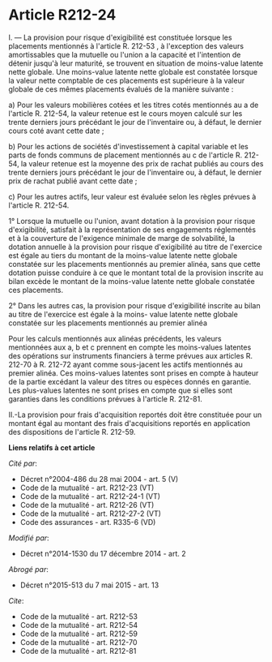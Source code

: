 # Article R212-24

I. ― La provision pour risque d'exigibilité est constituée lorsque les placements mentionnés à l'article R. 212-53 , à
l'exception des valeurs amortissables que la mutuelle ou l'union a la capacité et l'intention de détenir jusqu'à leur
maturité, se trouvent en situation de moins-value latente nette globale. Une moins-value latente nette globale est constatée
lorsque la valeur nette comptable de ces placements est supérieure à la valeur globale de ces mêmes placements évalués de la
manière suivante : 

a) Pour les valeurs mobilières cotées et les titres cotés mentionnés au a de l'article R. 212-54, la valeur retenue est le
cours moyen calculé sur les trente derniers jours précédant le jour de l'inventaire ou, à défaut, le dernier cours coté avant
cette date ; 

b) Pour les actions de sociétés d'investissement à capital variable et les parts de fonds communs de placement mentionnés au
c de l'article R. 212-54, la valeur retenue est la moyenne des prix de rachat publiés au cours des trente derniers jours
précédant le jour de l'inventaire ou, à défaut, le dernier prix de rachat publié avant cette date ; 

c) Pour les autres actifs, leur valeur est évaluée selon les règles prévues à l'article R. 212-54. 

1° Lorsque la mutuelle ou l'union, avant dotation à la provision pour risque d'exigibilité, satisfait à la représentation de
ses engagements réglementés et à la couverture de l'exigence minimale de marge de solvabilité, la dotation annuelle à la
provision pour risque d'exigibilité au titre de l'exercice est égale au tiers du montant de la moins-value latente nette
globale constatée sur les placements mentionnés au premier alinéa, sans que cette dotation puisse conduire à ce que le
montant total de la provision inscrite au bilan excède le montant de la moins-value latente nette globale constatée ces
placements.

2° Dans les autres cas, la provision pour risque d'exigibilité inscrite au bilan au titre de l'exercice est égale à la moins-
value latente nette globale constatée sur les placements mentionnés au premier alinéa

Pour les calculs mentionnés aux alinéas précédents, les valeurs mentionnées aux a, b et c prennent en compte les moins-values
latentes des opérations sur instruments financiers à terme prévues aux articles R. 212-70 à R. 212-72 ayant comme sous-jacent
les actifs mentionnés au premier alinéa. Ces moins-values latentes sont prises en compte à hauteur de la partie excédant la
valeur des titres ou espèces donnés en garantie. Les plus-values latentes ne sont prises en compte que si elles sont
garanties dans les conditions prévues à l'article R. 212-81. 

II.-La provision pour frais d'acquisition reportés doit être constituée pour un montant égal au montant des frais
d'acquisitions reportés en application des dispositions de l'article R. 212-59.

**Liens relatifs à cet article**

_Cité par_:

  - Décret n°2004-486 du 28 mai 2004 - art. 5 (V)
  - Code de la mutualité - art. R212-23 (VT)
  - Code de la mutualité - art. R212-24-1 (VT)
  - Code de la mutualité - art. R212-26 (VT)
  - Code de la mutualité - art. R212-27-2 (VT)
  - Code des assurances - art. R335-6 (VD)

_Modifié par_:

  - Décret n°2014-1530 du 17 décembre 2014 - art. 2

_Abrogé par_:

  - Décret n°2015-513 du 7 mai 2015 - art. 13

_Cite_:

  - Code de la mutualité - art. R212-53
  - Code de la mutualité - art. R212-54
  - Code de la mutualité - art. R212-59
  - Code de la mutualité - art. R212-70
  - Code de la mutualité - art. R212-81
